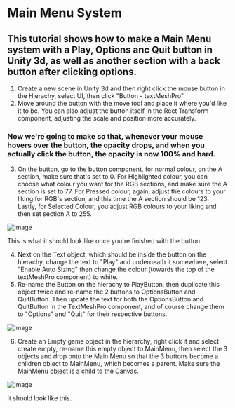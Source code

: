 # Main Menu System 
## This tutorial shows how to make a Main Menu system with a Play, Options anc Quit button in Unity 3d, as well as another section with a back button after clicking options.

1. Create a new scene in Unity 3d and then right click the mouse button in the Hierachy, select UI, then click "Button - textMeshPro"
2. Move around the button with the move tool and place it where you'd like it to be. You can also adjust the button itself in the Rect Transform component, adjusting the scale and position more accurately.

### Now we're going to make so that, whenever your mouse hovers over the button, the opacity drops, and when you actually click the button, the opacity is now 100% and hard.

3. On the button, go to the button component, for normal colour, on the A section, make sure that's set to 0. For Highlighted colour, you can choose what colour you want for the RGB sections, and make sure the A section is set to 77. For Pressed colour, again, adjust the colours to your liking for RGB's section, and this time the A section should be 123.
Lastly, for Selected Colour, you adjust RGB colours to your liking and then set section A to 255. 

![image](https://github.com/user-attachments/assets/61264aea-fad6-4ab4-bb9f-27a0f3c838d7)

This is what it should look like once you're finished with the button.

4. Next on the Text object, which should be inside the button on the hierachy, change the text to "Play" and underneath it somewhere, select "Enable Auto Sizing" then change the colour (towards the top of the textMeshPro component) to white.
5. Re-name the Button on the hierachy to PlayButton, then duplicate this object twice and re-name the 2 buttons to OptionsButton and QuitButton. Then update the text for both the OptionsButton and QuitButton in the TextMeshPro component, and of course change them to "Options" and "Quit" for their respective buttons.

![image](https://github.com/user-attachments/assets/286a7fbf-1c0d-4e4b-b3c7-0059a7c43b31)

6. Create an Empty game object in the hierarchy, right click it and select create empty, re-name this empty object to MainMenu, then select the 3 objects and drop onto the Main Menu so that the 3 buttons become a children object to MainMenu, which becomes a parent. Make sure the MainMenu object is a child to the Canvas.

![image](https://github.com/user-attachments/assets/b603cf5e-d00e-471e-93ac-5248265f9c5c)


It should look like this.




